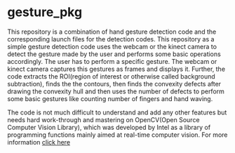 # gesture_pkg

This repository is a combination of hand gesture detection code and the corresponding launch files for the detection codes. This repository as a simple gesture detection code uses the webcam or the kinect camera to detect the gesture made by the user and performs some basic operations accordingly. The user has to perform a specific gesture. The webcam or kinect camera captures this gestures as  frames and displays it. Further, the code extracts the ROI(region of interest or otherwise called background subtraction), finds the the contours, then finds the convexity defects after drawing the convexity hull and then uses the number of defects to perform some basic gestures like counting number of fingers and hand waving. 

The code is not much difficult to understand and add any other features but needs hard work-through and mastering on OpenCV(Open Source Computer Vision Library), which was developed by Intel as a library of programming functions mainly aimed at real-time computer vision. For more information [click here](http://opencv.org/)  


